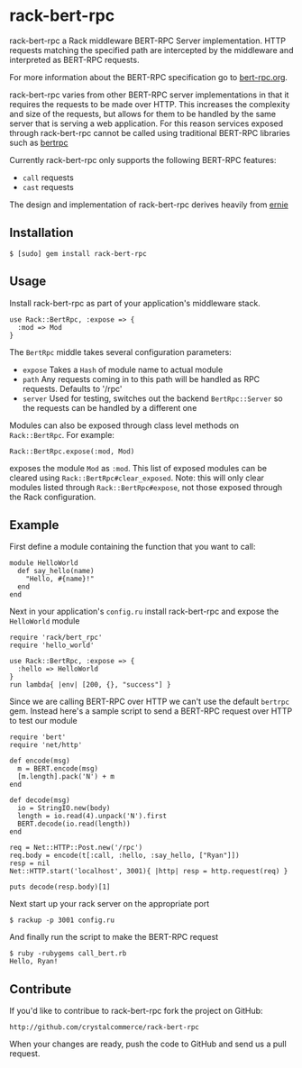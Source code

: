 rack-bert-rpc
=============

rack-bert-rpc a Rack middleware BERT-RPC Server
implementation. HTTP requests matching the specified path are
intercepted by the middleware and interpreted as BERT-RPC requests.

For more information about the BERT-RPC specification go to
[bert-rpc.org](http://bert-rpc.org).

rack-bert-rpc varies from other BERT-RPC server implementations in
that it requires the requests to be made over HTTP. This increases the
complexity and size of the requests, but allows for them to be handled
by the same server that is serving a web application. For this reason
services exposed through rack-bert-rpc cannot be called using
traditional BERT-RPC libraries such as
[bertrpc](http://github.com/mojombo/bertrpc)

Currently rack-bert-rpc only supports the following BERT-RPC features:

* `call` requests
* `cast` requests

The design and implementation of rack-bert-rpc derives heavily from
[ernie](http://github.com/mojombo/ernie)

Installation
------------

    $ [sudo] gem install rack-bert-rpc

Usage
-----

Install rack-bert-rpc as part of your application's middleware stack.

    use Rack::BertRpc, :expose => {
      :mod => Mod
    }

The `BertRpc` middle takes several configuration parameters:

* `expose`
  Takes a `Hash` of module name to actual module
* `path`
  Any requests coming in to this path will be handled as RPC
  requests. Defaults to '/rpc'
* `server`
  Used for testing, switches out the backend `BertRpc::Server` so the
  requests can be handled by a different one

Modules can also be exposed through class level methods on
`Rack::BertRpc`. For example:

    Rack::BertRpc.expose(:mod, Mod)

exposes the module `Mod` as `:mod`. This list of exposed modules can
be cleared using `Rack::BertRpc#clear_exposed`. Note: this will only
clear modules listed through `Rack::BertRpc#expose`, not those exposed
through the Rack configuration.

Example
-------

First define a module containing the function that you want to call:

    module HelloWorld
      def say_hello(name)
        "Hello, #{name}!"
      end
    end

Next in your application's `config.ru` install rack-bert-rpc and
expose the `HelloWorld` module

    require 'rack/bert_rpc'
    require 'hello_world'

    use Rack::BertRpc, :expose => {
      :hello => HelloWorld
    }
    run lambda{ |env| [200, {}, "success"] }

Since we are calling BERT-RPC over HTTP we can't use the default
`bertrpc` gem. Instead here's a sample script to send a BERT-RPC
request over HTTP to test our module

    require 'bert'
    require 'net/http'

    def encode(msg)
      m = BERT.encode(msg)
      [m.length].pack('N') + m
    end

    def decode(msg)
      io = StringIO.new(body)
      length = io.read(4).unpack('N').first
      BERT.decode(io.read(length))
    end

    req = Net::HTTP::Post.new('/rpc')
    req.body = encode(t[:call, :hello, :say_hello, ["Ryan"]])
    resp = nil
    Net::HTTP.start('localhost', 3001){ |http| resp = http.request(req) }

    puts decode(resp.body)[1]

Next start up your rack server on the appropriate port

    $ rackup -p 3001 config.ru

And finally run the script to make the BERT-RPC request

    $ ruby -rubygems call_bert.rb
    Hello, Ryan!

Contribute
---------

If you'd like to contribue to rack-bert-rpc fork the project on
GitHub:

    http://github.com/crystalcommerce/rack-bert-rpc

When your changes are ready, push the code to GitHub and send us a
pull request.
